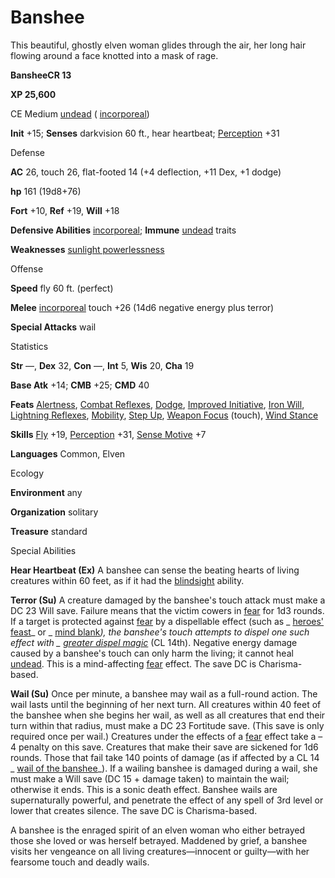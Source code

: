 # Banshee

This beautiful, ghostly elven woman glides through the air, her long hair flowing around a face knotted into a mask of rage.

**BansheeCR 13**

**XP 25,600**

CE Medium [undead](/pathfinderRPG/prd/monsters/creatureTypes.html#_undead) ( [incorporeal](/pathfinderRPG/prd/monsters/creatureTypes.html#_incorporeal-subtype))

**Init** +15; **Senses** darkvision 60 ft., hear heartbeat; [Perception](/pathfinderRPG/prd/additionalMonsters/../skills/perception.html#_perception) +31

Defense

**AC** 26, touch 26, flat-footed 14 (+4 deflection, +11 Dex, +1 dodge)

**hp** 161 (19d8+76)

**Fort** +10, **Ref** +19, **Will** +18

**Defensive Abilities** [incorporeal](/pathfinderRPG/prd/monsters/creatureTypes.html#_incorporeal-subtype); **Immune** [undead](/pathfinderRPG/prd/monsters/creatureTypes.html#_undead) traits

**Weaknesses** [sunlight powerlessness](/pathfinderRPG/prd/monsters/universalMonsterRules.html#_sunlight-powerlessness)

Offense

**Speed** fly 60 ft. (perfect)

**Melee** [incorporeal](/pathfinderRPG/prd/monsters/creatureTypes.html#_incorporeal-subtype) touch +26 (14d6 negative energy plus terror)

**Special Attacks** wail

Statistics

**Str** —, **Dex** 32, **Con** —, **Int** 5, **Wis** 20, **Cha** 19

**Base Atk** +14; **CMB** +25; **CMD** 40

**Feats** [Alertness](/pathfinderRPG/prd/additionalMonsters/../feats.html#_alertness), [Combat Reflexes](/pathfinderRPG/prd/additionalMonsters/../feats.html#_combat-reflexes), [Dodge](/pathfinderRPG/prd/additionalMonsters/../feats.html#_dodge), [Improved Initiative](/pathfinderRPG/prd/additionalMonsters/../feats.html#_improved-initiative), [Iron Will](/pathfinderRPG/prd/additionalMonsters/../feats.html#_iron-will), [Lightning Reflexes](/pathfinderRPG/prd/additionalMonsters/../feats.html#_lightning-reflexes), [Mobility](/pathfinderRPG/prd/additionalMonsters/../feats.html#_mobility), [Step Up](/pathfinderRPG/prd/additionalMonsters/../feats.html#_step-up), [Weapon Focus](/pathfinderRPG/prd/additionalMonsters/../feats.html#_weapon-focus) (touch), [Wind Stance](/pathfinderRPG/prd/additionalMonsters/../feats.html#_wind-stance)

**Skills** [Fly](/pathfinderRPG/prd/additionalMonsters/../skills/fly.html#_fly) +19, [Perception](/pathfinderRPG/prd/additionalMonsters/../skills/perception.html#_perception) +31, [Sense Motive](/pathfinderRPG/prd/additionalMonsters/../skills/senseMotive.html#_sense-motive) +7

**Languages** Common, Elven

Ecology

**Environment** any

**Organization** solitary

**Treasure** standard

Special Abilities

**Hear Heartbeat (Ex)** A banshee can sense the beating hearts of living creatures within 60 feet, as if it had the [blindsight](/pathfinderRPG/prd/monsters/universalMonsterRules.html#_blindsight) ability.

**Terror (Su)** A creature damaged by the banshee's touch attack must make a DC 23 Will save. Failure means that the victim cowers in [fear](/pathfinderRPG/prd/monsters/universalMonsterRules.html#_fear-(su-or-sp)) for 1d3 rounds. If a target is protected against [fear](/pathfinderRPG/prd/monsters/universalMonsterRules.html#_fear-(su-or-sp)) by a dispellable effect (such as _ [heroes' feast](/pathfinderRPG/prd/additionalMonsters/../spells/heroesFeast.html#_heroes-feast)_ or _ [mind blank](/pathfinderRPG/prd/additionalMonsters/../spells/mindBlank.html#_mind-blank)_), the banshee's touch attempts to dispel one such effect with _ [greater dispel magic](/pathfinderRPG/prd/additionalMonsters/../spells/dispelMagic.html#_dispel-magic-greater)_ (CL 14th). Negative energy damage caused by a banshee's touch can only harm the living; it cannot heal [undead](/pathfinderRPG/prd/monsters/creatureTypes.html#_undead). This is a mind-affecting [fear](/pathfinderRPG/prd/monsters/universalMonsterRules.html#_fear-(su-or-sp)) effect. The save DC is Charisma-based.

**Wail (Su)** Once per minute, a banshee may wail as a full-round action. The wail lasts until the beginning of her next turn. All creatures within 40 feet of the banshee when she begins her wail, as well as all creatures that end their turn within that radius, must make a DC 23 Fortitude save. (This save is only required once per wail.) Creatures under the effects of a [fear](/pathfinderRPG/prd/monsters/universalMonsterRules.html#_fear-(su-or-sp)) effect take a –4 penalty on this save. Creatures that make their save are sickened for 1d6 rounds. Those that fail take 140 points of damage (as if affected by a CL 14 _ [wail of the banshee](/pathfinderRPG/prd/additionalMonsters/../spells/wailOfTheBanshee.html#_wail-of-the-banshee)_). If a wailing banshee is damaged during a wail, she must make a Will save (DC 15 + damage taken) to maintain the wail; otherwise it ends. This is a sonic death effect. Banshee wails are supernaturally powerful, and penetrate the effect of any spell of 3rd level or lower that creates silence. The save DC is Charisma-based.

A banshee is the enraged spirit of an elven woman who either betrayed those she loved or was herself betrayed. Maddened by grief, a banshee visits her vengeance on all living creatures—innocent or guilty—with her fearsome touch and deadly wails.

